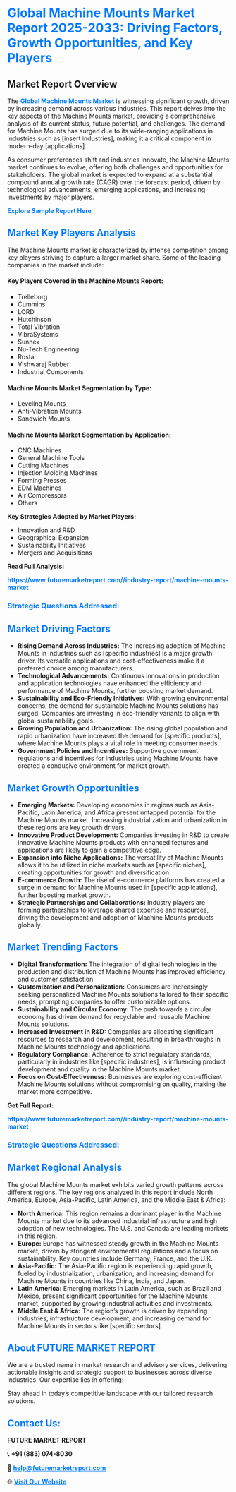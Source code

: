 <h1 style="color: #007BFF;">Global Machine Mounts Market Report 2025-2033: Driving Factors, Growth Opportunities, and Key Players</h1>

<section id="overview">
<h2>Market Report Overview</h2>
<p>The <a href="https://www.futuremarketreport.com//industry-report/machine-mounts-market" style="color: #007BFF; text-decoration: none;"><strong>Global Machine Mounts Market</strong></a> is witnessing significant growth, driven by increasing demand across various industries. This report delves into the key aspects of the Machine Mounts market, providing a comprehensive analysis of its current status, future potential, and challenges. The demand for Machine Mounts has surged due to its wide-ranging applications in industries such as [insert industries], making it a critical component in modern-day [applications].</p>
<p>As consumer preferences shift and industries innovate, the Machine Mounts market continues to evolve, offering both challenges and opportunities for stakeholders. The global market is expected to expand at a substantial compound annual growth rate (CAGR) over the forecast period, driven by technological advancements, emerging applications, and increasing investments by major players.</p>
</section>

<section id="overview">
<p><a href="https://www.futuremarketreport.com//request-sample/reportId=54452" style="color: #007BFF; text-decoration: none;"><strong>Explore Sample Report Here</strong></a></p>
</section>

<section id="key-players">
<h2 style="color: #007BFF;">Market Key Players Analysis</h2>
<p>The Machine Mounts market is characterized by intense competition among key players striving to capture a larger market share. Some of the leading companies in the market include:</p>
<h4>Key Players Covered in the Machine Mounts Report:</h4>
<ul><li>Trelleborg</li><li>Cummins</li><li>LORD</li><li>Hutchinson</li><li>Total Vibration</li><li>VibraSystems</li><li>Sunnex</li><li>Nu-Tech Engineering</li><li>Rosta</li><li>Vishwaraj Rubber</li><li>Industrial Components</li></ul>
<h4>Machine Mounts Market Segmentation by Type:</h4>
<ul><li>Leveling Mounts</li><li>Anti-Vibration Mounts</li><li>Sandwich Mounts</li></ul>

<h4>Machine Mounts Market Segmentation by Application:</h4>
<ul><li>CNC Machines</li><li>General Machine Tools</li><li>Cutting Machines</li><li>Injection Molding Machines</li><li>Forming Presses</li><li>EDM Machines</li><li>Air Compressors</li><li>Others</li></ul>
<p><strong>Key Strategies Adopted by Market Players:</strong></p>
<ul>
<li>Innovation and R&D</li>
<li>Geographical Expansion</li>
<li>Sustainability Initiatives</li>
<li>Mergers and Acquisitions</li>
</ul>
</section>

<section>
<p><strong>Read Full Analysis: </strong></p><a href="https://www.futuremarketreport.com//industry-report/machine-mounts-market" style="color: #007BFF; text-decoration: none;"><strong>https://www.futuremarketreport.com//industry-report/machine-mounts-market</strong></a>
<h3 style="color: #007BFF;">Strategic Questions Addressed:</h3>
</section>

<section id="driving-factors">
<h2 style="color: #007BFF;">Market Driving Factors</h2>
<ul>
<li><strong>Rising Demand Across Industries:</strong> The increasing adoption of Machine Mounts in industries such as [specific industries] is a major growth driver. Its versatile applications and cost-effectiveness make it a preferred choice among manufacturers.</li>
<li><strong>Technological Advancements:</strong> Continuous innovations in production and application technologies have enhanced the efficiency and performance of Machine Mounts, further boosting market demand.</li>
<li><strong>Sustainability and Eco-Friendly Initiatives:</strong> With growing environmental concerns, the demand for sustainable Machine Mounts solutions has surged. Companies are investing in eco-friendly variants to align with global sustainability goals.</li>
<li><strong>Growing Population and Urbanization:</strong> The rising global population and rapid urbanization have increased the demand for [specific products], where Machine Mounts plays a vital role in meeting consumer needs.</li>
<li><strong>Government Policies and Incentives:</strong> Supportive government regulations and incentives for industries using Machine Mounts have created a conducive environment for market growth.</li>
</ul>
</section>

<section id="growth-opportunities">
<h2 style="color: #007BFF;">Market Growth Opportunities</h2>
<ul>
<li><strong>Emerging Markets:</strong> Developing economies in regions such as Asia-Pacific, Latin America, and Africa present untapped potential for the Machine Mounts market. Increasing industrialization and urbanization in these regions are key growth drivers.</li>
<li><strong>Innovative Product Development:</strong> Companies investing in R&D to create innovative Machine Mounts products with enhanced features and applications are likely to gain a competitive edge.</li>
<li><strong>Expansion into Niche Applications:</strong> The versatility of Machine Mounts allows it to be utilized in niche markets such as [specific niches], creating opportunities for growth and diversification.</li>
<li><strong>E-commerce Growth:</strong> The rise of e-commerce platforms has created a surge in demand for Machine Mounts used in [specific applications], further boosting market growth.</li>
<li><strong>Strategic Partnerships and Collaborations:</strong> Industry players are forming partnerships to leverage shared expertise and resources, driving the development and adoption of Machine Mounts products globally.</li>
</ul>
</section>

<section id="trending-factors">
<h2 style="color: #007BFF;">Market Trending Factors</h2>
<ul>
<li><strong>Digital Transformation:</strong> The integration of digital technologies in the production and distribution of Machine Mounts has improved efficiency and customer satisfaction.</li>
<li><strong>Customization and Personalization:</strong> Consumers are increasingly seeking personalized Machine Mounts solutions tailored to their specific needs, prompting companies to offer customizable options.</li>
<li><strong>Sustainability and Circular Economy:</strong> The push towards a circular economy has driven demand for recyclable and reusable Machine Mounts solutions.</li>
<li><strong>Increased Investment in R&D:</strong> Companies are allocating significant resources to research and development, resulting in breakthroughs in Machine Mounts technology and applications.</li>
<li><strong>Regulatory Compliance:</strong> Adherence to strict regulatory standards, particularly in industries like [specific industries], is influencing product development and quality in the Machine Mounts market.</li>
<li><strong>Focus on Cost-Effectiveness:</strong> Businesses are exploring cost-efficient Machine Mounts solutions without compromising on quality, making the market more competitive.</li>
</ul>
</section>

<section>
<p><strong>Get Full Report: </strong></p><a href="https://www.futuremarketreport.com//industry-report/machine-mounts-market" style="color: #007BFF; text-decoration: none;"><strong>https://www.futuremarketreport.com//industry-report/machine-mounts-market</strong></a>
<h3 style="color: #007BFF;">Strategic Questions Addressed:</h3>
</section>


<section id="regional-analysis">
<h2 style="color: #007BFF;">Market Regional Analysis</h2>
<p>The global Machine Mounts market exhibits varied growth patterns across different regions. The key regions analyzed in this report include North America, Europe, Asia-Pacific, Latin America, and the Middle East & Africa:</p>
<ul>
<li><strong>North America:</strong> This region remains a dominant player in the Machine Mounts market due to its advanced industrial infrastructure and high adoption of new technologies. The U.S. and Canada are leading markets in this region.</li>
<li><strong>Europe:</strong> Europe has witnessed steady growth in the Machine Mounts market, driven by stringent environmental regulations and a focus on sustainability. Key countries include Germany, France, and the U.K.</li>
<li><strong>Asia-Pacific:</strong> The Asia-Pacific region is experiencing rapid growth, fueled by industrialization, urbanization, and increasing demand for Machine Mounts in countries like China, India, and Japan.</li>
<li><strong>Latin America:</strong> Emerging markets in Latin America, such as Brazil and Mexico, present significant opportunities for the Machine Mounts market, supported by growing industrial activities and investments.</li>
<li><strong>Middle East & Africa:</strong> The region’s growth is driven by expanding industries, infrastructure development, and increasing demand for Machine Mounts in sectors like [specific sectors].</li>
</ul>
</section>

<footer>
<h2 style="color: #007BFF;">About FUTURE MARKET REPORT</h2>
<p>We are a trusted name in market research and advisory services, delivering actionable insights and strategic support to businesses across diverse industries. Our expertise lies in offering:</p>

<p>Stay ahead in today’s competitive landscape with our tailored research solutions.</p>

<h2 style="color: #007BFF;">Contact Us:</h2>
<p><strong>FUTURE MARKET REPORT</strong></p>
<p>📞 <strong>+91 (883) 074-8030</strong></p>
<p>📧 <strong><a href="mailto:help@futuremarketreport.com" style="color: #007BFF;">help@futuremarketreport.com</a></strong></p>
<p>🌐 <strong><a href="https://www.futuremarketreport.com/" style="color: #007BFF;">Visit Our Website</a></strong></p>
</footer>